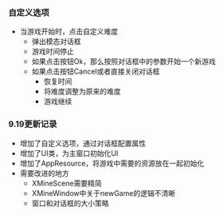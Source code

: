 ### 自定义选项

- 当游戏开始时，点击自定义难度
  - 弹出模态对话框
  - 游戏时间停止
  - 如果点击按钮Ok，那么按照对话框中的参数开始一个新游戏
  - 如果点击按钮Cancel或者直接关闭对话框
  	- 恢复时间
  	- 将难度调整为原来的难度
  	- 游戏继续


### 9.19更新记录

- 增加了自定义选项，通过对话框配置属性
- 增加了UI类，为主窗口初始化UI
- 增加了AppResource，将游戏中需要的资源放在一起初始化
- 需要改进的地方
  - XMineScene需要精简
  - XMineWindow中关于newGame的逻辑不清晰
  - 窗口和对话框的大小策略